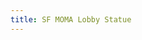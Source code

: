 ```yaml
---
title: SF MOMA Lobby Statue
---
```


<a-scene>
    <a-sky src="/assets/video/rainbow-rectangle-test.mp4" rotation="0 -130 0"></a-sky>
</a-scene>
